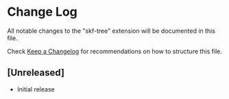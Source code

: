 # Change Log

All notable changes to the "skf-tree" extension will be documented in this file.

Check [Keep a Changelog](http://keepachangelog.com/) for recommendations on how to structure this file.

## [Unreleased]

- Initial release